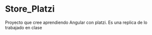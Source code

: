 # Store_Platzi
Proyecto que cree aprendiendo Angular con platzi. Es una replica de lo trabajado en clase
